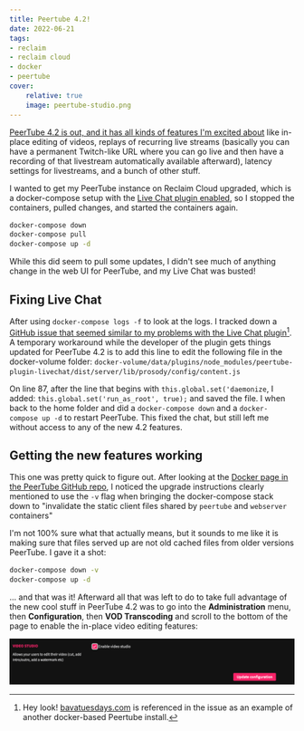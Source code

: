 ```yaml
---
title: Peertube 4.2!
date: 2022-06-21
tags:
- reclaim
- reclaim cloud
- docker
- peertube 
cover:
    relative: true
    image: peertube-studio.png
---
```


[PeerTube 4.2 is out, and it has all kinds of features I'm excited about](https://joinpeertube.org/news#release-4.2) like in-place editing of videos, replays of recurring live streams (basically you can have a permanent Twitch-like URL where you can go live and then have a recording of that livestream automatically available afterward), latency settings for livestreams, and a bunch of other stuff. 

I wanted to get my PeerTube instance on Reclaim Cloud upgraded, which is a docker-compose setup with the [Live Chat plugin enabled](https://github.com/JohnXLivingston/peertube-plugin-livechat), so I stopped the containers, pulled changes, and started the containers again.

```bash
docker-compose down
docker-compose pull
docker-compose up -d
```

While this did seem to pull some updates, I didn't see much of anything change in the web UI for PeerTube, and my Live Chat was busted!

## Fixing Live Chat

After using `docker-compose logs -f` to look at the logs. I tracked down a [GitHub issue that seemed similar to my problems with the Live Chat plugin](https://github.com/JohnXLivingston/peertube-plugin-livechat/issues/99#issuecomment-1160567713)[^1]. A temporary workaround while the developer of the plugin gets things updated for PeerTube 4.2 is to add this line to edit the following file in the docker-volume folder: `docker-volume/data/plugins/node_modules/peertube-plugin-livechat/dist/server/lib/prosody/config/content.js`

On line 87, after the line that begins with `this.global.set('daemonize`, I added: `this.global.set('run_as_root', true);` and saved the file. I when back to the home folder and did a `docker-compose down` and a `docker-compose up -d` to restart PeerTube. This fixed the chat, but still left me without access to any of the new 4.2 features.

## Getting the new features working

This one was pretty quick to figure out. After looking at the [Docker page in the PeerTube GitHub repo](https://github.com/Chocobozzz/PeerTube/blob/develop/support/doc/docker.md#upgrade), I noticed the upgrade instructions clearly mentioned to use the `-v` flag when bringing the docker-compose stack down to "invalidate the static client files shared by `peertube` and `webserver` containers"

I'm not 100% sure what that actually means, but it sounds to me like it is making sure that files served up are not old cached files from older versions PeerTube. I gave it a shot:

```bash
docker-compose down -v
docker-compose up -d
```

... and that was it! Afterward all that was left to do to take full advantage of the new cool stuff in PeerTube 4.2 was to go into the **Administration** menu, then **Configuration**, then **VOD Transcoding** and scroll to the bottom of the page to enable the in-place video editing features:

![Screenshot of the bottom Configuration settings page in PeerTube](configuration.png)




[^1]: Hey look! [bavatuesdays.com](https://bavatuesdays.com/upgrading-peertube-and-running-the-livechat-plugin/) is referenced in the issue as an example of another docker-based Peertube install.
